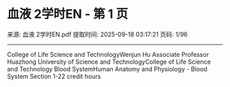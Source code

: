 # 血液 2学时EN - 第 1 页

来源: 血液 2学时EN.pdf
提取时间: 2025-09-18 03:17:21
页码: 1/96

---

College of Life Science and TechnologyWenjun Hu Associate Professor
Huazhong University of Science and TechnologyCollege of Life Science and Technology Blood SystemHuman Anatomy and Physiology - Blood System Section 1-22 credit hours